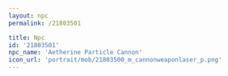 ```yaml
---
layout: npc
permalink: /21803501

title: Npc
id: '21803501'
npc_name: 'Aetherine Particle Cannon'
icon_url: 'portrait/mob/21803500_m_cannonweaponlaser_p.png'
---
```

